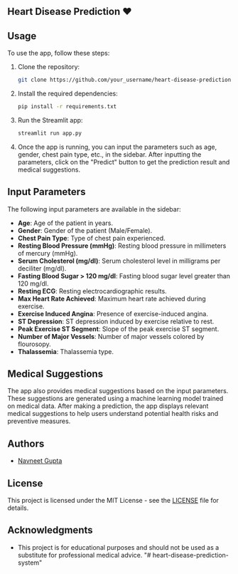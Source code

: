 ## Heart Disease Prediction ❤️

## Usage

To use the app, follow these steps:

1. Clone the repository:

   ```bash
   git clone https://github.com/your_username/heart-disease-prediction-app.git
   ```

2. Install the required dependencies:

   ```bash
   pip install -r requirements.txt
   ```

3. Run the Streamlit app:

   ```bash
   streamlit run app.py
   ```

4. Once the app is running, you can input the parameters such as age, gender, chest pain type, etc., in the sidebar. After inputting the parameters, click on the "Predict" button to get the prediction result and medical suggestions.

## Input Parameters

The following input parameters are available in the sidebar:

- **Age**: Age of the patient in years.
- **Gender**: Gender of the patient (Male/Female).
- **Chest Pain Type**: Type of chest pain experienced.
- **Resting Blood Pressure (mmHg)**: Resting blood pressure in millimeters of mercury (mmHg).
- **Serum Cholesterol (mg/dl)**: Serum cholesterol level in milligrams per deciliter (mg/dl).
- **Fasting Blood Sugar > 120 mg/dl**: Fasting blood sugar level greater than 120 mg/dl.
- **Resting ECG**: Resting electrocardiographic results.
- **Max Heart Rate Achieved**: Maximum heart rate achieved during exercise.
- **Exercise Induced Angina**: Presence of exercise-induced angina.
- **ST Depression**: ST depression induced by exercise relative to rest.
- **Peak Exercise ST Segment**: Slope of the peak exercise ST segment.
- **Number of Major Vessels**: Number of major vessels colored by flourosopy.
- **Thalassemia**: Thalassemia type.

## Medical Suggestions

The app also provides medical suggestions based on the input parameters. These suggestions are generated using a machine learning model trained on medical data. After making a prediction, the app displays relevant medical suggestions to help users understand potential health risks and preventive measures.

## Authors

- [Navneet Gupta](https://github.com/navneetguptacse)

## License

This project is licensed under the MIT License - see the [LICENSE](LICENSE) file for details.

## Acknowledgments

- This project is for educational purposes and should not be used as a substitute for professional medical advice.
"# heart-disease-prediction-system" 
